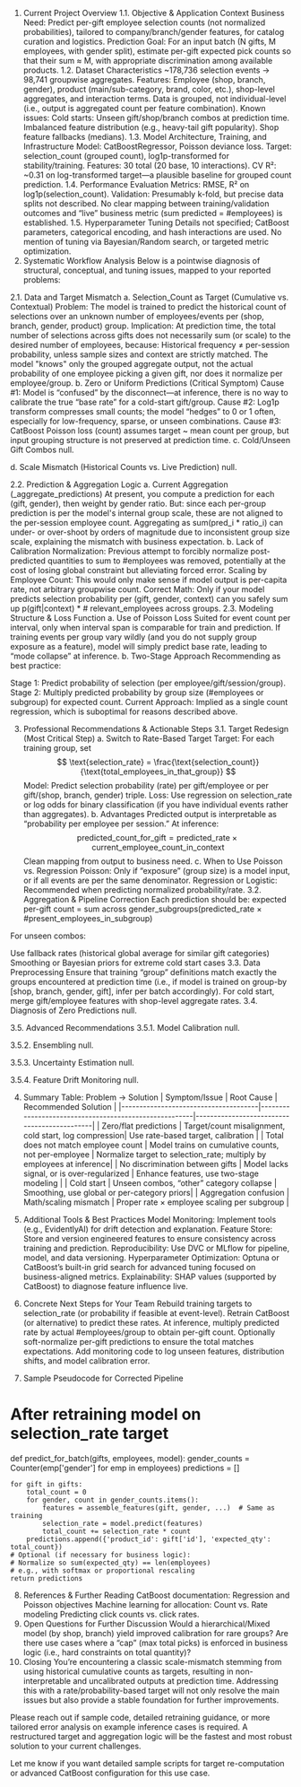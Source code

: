 1. Current Project Overview
1.1. Objective & Application Context
Business Need: Predict per-gift employee selection counts (not normalized probabilities), tailored to company/branch/gender features, for catalog curation and logistics.
Prediction Goal: For an input batch (N gifts, M employees, with gender split), estimate per-gift expected pick counts so that their sum ≈ M, with appropriate discrimination among available products.
1.2. Dataset Characteristics
~178,736 selection events → 98,741 groupwise aggregates.
Features: Employee (shop, branch, gender), product (main/sub-category, brand, color, etc.), shop-level aggregates, and interaction terms.
Data is grouped, not individual-level (i.e., output is aggregated count per feature combination).
Known issues:
Cold starts: Unseen gift/shop/branch combos at prediction time.
Imbalanced feature distribution (e.g., heavy-tail gift popularity).
Shop feature fallbacks (medians).
1.3. Model Architecture, Training, and Infrastructure
Model: CatBoostRegressor, Poisson deviance loss.
Target: selection_count (grouped count), log1p-transformed for stability/training.
Features: 30 total (20 base, 10 interactions).
CV R²: ~0.31 on log-transformed target—a plausible baseline for grouped count prediction.
1.4. Performance Evaluation
Metrics: RMSE, R² on log1p(selection_count).
Validation: Presumably k-fold, but precise data splits not described.
No clear mapping between training/validation outcomes and “live” business metric (sum predicted = #employees) is established.
1.5. Hyperparameter Tuning
Details not specified; CatBoost parameters, categorical encoding, and hash interactions are used.
No mention of tuning via Bayesian/Random search, or targeted metric optimization.
2. Systematic Workflow Analysis
Below is a pointwise diagnosis of structural, conceptual, and tuning issues, mapped to your reported problems:

2.1. Data and Target Mismatch
a. Selection_Count as Target (Cumulative vs. Contextual)
Problem: The model is trained to predict the historical count of selections over an unknown number of employees/events per (shop, branch, gender, product) group.
Implication: At prediction time, the total number of selections across gifts does not necessarily sum (or scale) to the desired number of employees, because:
Historical frequency ≠ per-session probability, unless sample sizes and context are strictly matched.
The model "knows" only the grouped aggregate output, not the actual probability of one employee picking a given gift, nor does it normalize per employee/group.
b. Zero or Uniform Predictions (Critical Symptom)
Cause #1: Model is “confused” by the disconnect—at inference, there is no way to calibrate the true “base rate” for a cold-start gift/group.
Cause #2: Log1p transform compresses small counts; the model “hedges” to 0 or 1 often, especially for low-frequency, sparse, or unseen combinations.
Cause #3: CatBoost Poisson loss (count) assumes target ~ mean count per group, but input grouping structure is not preserved at prediction time.
c. Cold/Unseen Gift Combos
null.

d. Scale Mismatch (Historical Counts vs. Live Prediction)
null.

2.2. Prediction & Aggregation Logic
a. Current Aggregation (_aggregate_predictions)
At present, you compute a prediction for each (gift, gender), then weight by gender ratio. But: since each per-group prediction is per the model's internal group scale, these are not aligned to the per-session employee count.
Aggregating as sum(pred_i * ratio_i) can under- or over-shoot by orders of magnitude due to inconsistent group size scale, explaining the mismatch with business expectation.
b. Lack of Calibration
Normalization: Previous attempt to forcibly normalize post-predicted quantities to sum to #employees was removed, potentially at the cost of losing global constraint but alleviating forced error.
Scaling by Employee Count: This would only make sense if model output is per-capita rate, not arbitrary groupwise count.
Correct Math: Only if your model predicts selection probability per (gift, gender, context) can you safely sum up p(gift|context) * # relevant_employees across groups.
2.3. Modeling Structure & Loss Function
a. Use of Poisson Loss
Suited for event count per interval, only when interval span is comparable for train and prediction.
If training events per group vary wildly (and you do not supply group exposure as a feature), model will simply predict base rate, leading to “mode collapse” at inference.
b. Two-Stage Approach
Recommending as best practice:

Stage 1: Predict probability of selection (per employee/gift/session/group).
Stage 2: Multiply predicted probability by group size (#employees or subgroup) for expected count.
Current Approach: Implied as a single count regression, which is suboptimal for reasons described above.

3. Professional Recommendations & Actionable Steps
3.1. Target Redesign (Most Critical Step)
a. Switch to Rate-Based Target
Target: For each training group, set
$$ \text{selection_rate} = \frac{\text{selection_count}}{\text{total_employees_in_that_group}} $$
Model: Predict selection probability (rate) per gift/employee or per gift/(shop, branch, gender) triple.
Loss: Use regression on selection_rate or log odds for binary classification (if you have individual events rather than aggregates).
b. Advantages
Predicted output is interpretable as “probability per employee per session.”
At inference:
$$ \text{predicted_count_for_gift} = \text{predicted_rate} \times \text{current_employee_count_in_context} $$
Clean mapping from output to business need.
c. When to Use Poisson vs. Regression
Poisson: Only if “exposure” (group size) is a model input, or if all events are per the same denominator.
Regression or Logistic: Recommended when predicting normalized probability/rate.
3.2. Aggregation & Pipeline Correction
Each prediction should be:
expected per-gift count = sum across gender_subgroups(predicted_rate × #present_employees_in_subgroup)

For unseen combos:

Use fallback rates (historical global average for similar gift categories)
Smoothing or Bayesian priors for extreme cold start cases
3.3. Data Preprocessing
Ensure that training “group” definitions match exactly the groups encountered at prediction time (i.e., if model is trained on group-by [shop, branch, gender, gift], infer per batch accordingly).
For cold start, merge gift/employee features with shop-level aggregate rates.
3.4. Diagnosis of Zero Predictions
null.

3.5. Advanced Recommendations
3.5.1. Model Calibration
null.

3.5.2. Ensembling
null.

3.5.3. Uncertainty Estimation
null.

3.5.4. Feature Drift Monitoring
null.

4. Summary Table: Problem → Solution
| Symptom/Issue | Root Cause | Recommended Solution | |--------------------------------------|-------------------------------------------------------|---------------------------------------------| | Zero/flat predictions | Target/count misalignment, cold start, log compression| Use rate-based target, calibration | | Total does not match employee count | Model trains on cumulative counts, not per-employee | Normalize target to selection_rate; multiply by employees at inference| | No discrimination between gifts | Model lacks signal, or is over-regularized | Enhance features, use two-stage modeling | | Cold start | Unseen combos, “other” category collapse | Smoothing, use global or per-category priors| | Aggregation confusion | Math/scaling mismatch | Proper rate × employee scaling per subgroup |

5. Additional Tools & Best Practices
Model Monitoring: Implement tools (e.g., EvidentlyAI) for drift detection and explanation.
Feature Store: Store and version engineered features to ensure consistency across training and prediction.
Reproducibility: Use DVC or MLflow for pipeline, model, and data versioning.
Hyperparameter Optimization: Optuna or CatBoost’s built-in grid search for advanced tuning focused on business-aligned metrics.
Explainability: SHAP values (supported by CatBoost) to diagnose feature influence live.
6. Concrete Next Steps for Your Team
Rebuild training targets to selection_rate (or probability if feasible at event-level).
Retrain CatBoost (or alternative) to predict these rates.
At inference, multiply predicted rate by actual #employees/group to obtain per-gift count.
Optionally soft-normalize per-gift predictions to ensure the total matches expectations.
Add monitoring code to log unseen features, distribution shifts, and model calibration error.
7. Sample Pseudocode for Corrected Pipeline
# After retraining model on selection_rate target

def predict_for_batch(gifts, employees, model):
    gender_counts = Counter(emp['gender'] for emp in employees)
    predictions = []

    for gift in gifts:
        total_count = 0
        for gender, count in gender_counts.items():
            features = assemble_features(gift, gender, ...)  # Same as training
            selection_rate = model.predict(features)
            total_count += selection_rate * count
        predictions.append({'product_id': gift['id'], 'expected_qty': total_count})
    # Optional (if necessary for business logic):
    # Normalize so sum(expected_qty) == len(employees)
    # e.g., with softmax or proportional rescaling
    return predictions
8. References & Further Reading
CatBoost documentation: Regression and Poisson objectives
Machine learning for allocation: Count vs. Rate modeling
Predicting click counts vs. click rates.
9. Open Questions for Further Discussion
Would a hierarchical/Mixed model (by shop, branch) yield improved calibration for rare groups?
Are there use cases where a “cap” (max total picks) is enforced in business logic (i.e., hard constraints on total quantity)?
10. Closing
You’re encountering a classic scale-mismatch stemming from using historical cumulative counts as targets, resulting in non-interpretable and uncalibrated outputs at prediction time. Addressing this with a rate/probability-based target will not only resolve the main issues but also provide a stable foundation for further improvements.

Please reach out if sample code, detailed retraining guidance, or more tailored error analysis on example inference cases is required. A restructured target and aggregation logic will be the fastest and most robust solution to your current challenges.

Let me know if you want detailed sample scripts for target re-computation or advanced CatBoost configuration for this use case.